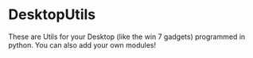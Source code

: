 # DesktopUtils
These are Utils for your Desktop (like the win 7 gadgets) programmed in python. You can also add your own modules!
